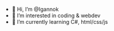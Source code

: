 - 👋 Hi, I’m @Igannok
- 👀 I’m interested in coding & webdev
- 🌱 I’m currently learning C#, html/css/js

<!---
Igannok/Igannok is a ✨ special ✨ repository because its `README.md` (this file) appears on your GitHub profile.
You can click the Preview link to take a look at your changes.
--->
